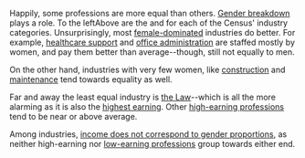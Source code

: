 Happily, some professions are more equal than others. <a href="#" class="topgraph-link axis-control" data-state="proportion-gap">Gender breakdown</a> plays a role. <span class="wide">To the left</span><span class="narrow">Above</span> are the <span class="topgraph-leftaxis"></span> and <span class="topgraph-rightaxis"></span> for each of the Census' industry categories. Unsurprisingly, most <a href="#" class="topgraph-link highlight-control" data-state="female-dominated">female-dominated</a> industries do better. For example, <a href="#" class="topgraph-active" data-active="health_support">healthcare support</a> and <a href="#" class="topgraph-active" data-active="admin_support">office administration</a> are staffed mostly by women, and pay them better than average--though, still not equally to men.

On the other hand, industries with very few women, like <a href="#" class="topgraph-active" data-active="construction">construction</a> and <a href="#" class="topgraph-active" data-active="maintenance">maintenance</a> tend towards equality as well.

Far and away the least equal industry is <a href="#" class="topgraph-active" data-active="law">the Law</a>--which is all the more alarming as it is also the <a href="#" class="topgraph-link axis-control" data-state="income-gap">highest earning</a>. Other <a href="#" class="topgraph-link highlight-control" data-state="high-earning">high-earning professions</a> tend to be near or above average.

Among industries, <a href="#" class="topgraph-link axis-control" data-state="proportion-income">income does not correspond to gender proportions</a>, as neither high-earning nor <a href="#" class="topgraph-link highlight-control" data-state="low-earning">low-earning professions</a> group towards either end.
